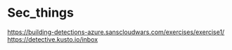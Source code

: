 # Sec_things

https://building-detections-azure.sanscloudwars.com/exercises/exercise1/
https://detective.kusto.io/inbox

